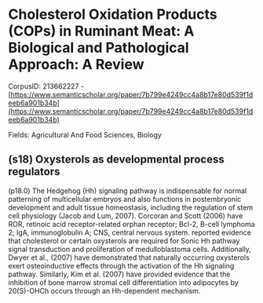# Cholesterol Oxidation Products (COPs) in Ruminant Meat: A Biological and Pathological Approach: A Review

CorpusID: 213662227 - [https://www.semanticscholar.org/paper/7b799e4249cc4a8b17e80d539f1deeb6a901b34b](https://www.semanticscholar.org/paper/7b799e4249cc4a8b17e80d539f1deeb6a901b34b)

Fields: Agricultural And Food Sciences, Biology

## (s18) Oxysterols as developmental process regulators
(p18.0) The Hedgehog (Hh) signaling pathway is indispensable for normal patterning of multicellular embryos and also functions in postembryonic development and adult tissue homeostasis, including the regulation of stem cell physiology (Jacob and Lum, 2007). Corcoran and Scott (2006) have ROR, retinoic acid receptor-related orphan receptor; Bcl-2, B-cell lymphoma 2; IgA, immunoglobulin A; CNS, central nervous system. reported evidence that cholesterol or certain oxysterols are required for Sonic Hh pathway signal transduction and proliferation of medulloblastoma cells. Additionally, Dwyer et al., (2007) have demonstrated that naturally occurring oxysterols exert osteoinductive effects through the activation of the Hh signaling pathway. Similarly, Kim et al. (2007) have provided evidence that the inhibition of bone marrow stromal cell differentiation into adipocytes by 20(S)-OHCh occurs through an Hh-dependent mechanism.
